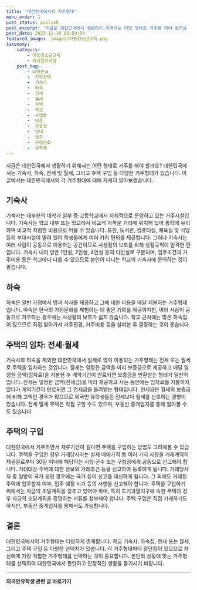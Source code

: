 ```yaml
---
title: '대한민국에서의 거주형태'
menu_order: 1
post_status: publish
post_excerpt: '지금은 대한민국에서 생활하기 위해서는 어떤 형태로 거주를 해야 할까요  대한민국에서는 기숙사, 하숙, 전세 및 월세, 그리고 주택 구입 등 다양한 거주형태가 있습니다. 이 글에서는 대한민국에서의 각 거주형태에 대해 자세히 알아보겠습니다.'
post_date: 2023-12-16 06:59:04
featured_image: _images/아동청소년교육.png
taxonomy:
    category:
        - 아동청소년교육
        - 외국인유학생
    post_tag:
        - 대한민국
        -  거주형태
        -  기숙사
        -  하숙
        -  전세
        -  월세
        -  주택
        -  학교
        -  사생활
        -  비용
        -  부동산
        -  임대
        -  입주
        -  가정문화
        -  유학생
---
```



지금은 대한민국에서 생활하기 위해서는 어떤 형태로 거주를 해야 할까요? 대한민국에서는 기숙사, 하숙, 전세 및 월세, 그리고 주택 구입 등 다양한 거주형태가 있습니다. 이 글에서는 대한민국에서의 각 거주형태에 대해 자세히 알아보겠습니다.

## 기숙사

기숙사는 대부분의 대학과 일부 중·고등학교에서 자체적으로 운영하고 있는 거주시설입니다. 기숙사는 학교 내부 또는 학교에서 비교적 가까운 거리에 위치해 있어 통학에 유리하며 비교적 저렴한 비용으로 머물 수 있습니다. 또한, 도서관, 컴퓨터실, 체육실 및 식당 등의 부대시설이 딸려 있어 학생들에게 여러 가지 편의를 제공합니다. 그러나 기숙사는 여러 사람이 공동으로 이용하는 공간이므로 사생활의 보호를 위해 생활규칙이 엄격한 편입니다. 기숙사 내의 방은 1인실, 2인실, 4인실 등의 다인실로 구분되며, 입주조건과 거주비용 등은 학교마다 다를 수 있으므로 본인이 다니는 학교의 기숙사에 문의하는 것이 좋습니다.

## 하숙

하숙은 일반 가정에서 방과 식사를 제공하고 그에 대한 비용을 매달 지불하는 거주형태입니다. 하숙은 한국의 가정문화를 체험하는 데 좋은 기회를 제공하지만, 여러 사람이 공동으로 거주하는 경우에는 사생활의 보호가 쉽지 않습니다. 학교 근처에는 많은 하숙집이 있으므로 직접 찾아가서 거주환경, 거주비용 등을 살펴본 후 결정하는 것이 좋습니다.

## 주택의 임차: 전세·월세

기숙사와 하숙을 제외한 대한민국에서 실제로 많이 이용되는 거주형태는 전세 또는 월세로 주택을 임차하는 것입니다. 월세는 일정한 금액을 미리 보증금으로 제공하고 매달 일정한 금액(임차료)을 지불한 후 계약기간이 만료되면 보증금을 반환받는 형태가 일반적입니다. 전세는 일정한 금액(전세금)을 미리 제공하고 사는 동안에는 임차료를 지불하지 않다가 계약기간이 만료되면 그 전세금을 돌려받는 형태입니다. 전세금은 월세의 보증금에 비해 고액인 경우가 많으므로 외국인 유학생들은 전세보다 월세를 선호하는 경향이 있습니다. 전세·월세 주택은 직접 구할 수도 있으며, 부동산 중개업자를 통해 알아볼 수도 있습니다.

## 주택의 구입

대한민국에서 거주하면서 체류기간이 길다면 주택을 구입하는 방법도 고려해볼 수 있습니다. 주택을 구입한 경우 거래당사자는 실제 매매가격 등 여러 가지 사항을 거래계약의 체결일로부터 30일 이내에 해당하는 시장·군수 또는 구청장에게 공동으로 신고해야 합니다. 거래대상 주택에 대한 정보와 거래조건 등을 신고하여 등록하게 됩니다. 거래당사자 중 일방이 국가 등인 경우에는 국가 등이 신고를 대신하게 됩니다. 그 외에도 거래된 주택에 입주할지 여부, 입주 예정 시기 등의 사항을 신고해야 합니다. 주택을 구입하기 위해서는 자금의 조달계획을 갖추고 있어야 하며, 특히 투기과열지구에 속한 주택의 경우 자금의 조달계획을 증명하는 서류를 첨부해야 합니다. 주택 구입은 직접 거래하기도 하지만, 부동산 중개업자를 통해서도 가능합니다.

## 결론

대한민국에서의 거주형태는 다양하게 존재합니다. 학교 기숙사, 하숙집, 전세 또는 월세, 그리고 주택 구입 등 다양한 선택지가 있습니다. 각 거주형태마다 장단점이 있으므로 자신에게 가장 적합한 거주형태를 선택하는 것이 중요합니다. 본인의 상황에 맞는 거주형태를 선택하여 대한민국에서 편안하고 안정적인 생활을 즐기시기 바랍니다.
<!-- wp:separator -->
<hr class="wp-block-separator has-alpha-channel-opacity"/>
<!-- /wp:separator -->

<!-- wp:group {"backgroundColor":"base","layout":{"type":"constrained"}} -->
<div class="wp-block-group has-base-background-color has-background"><!-- wp:paragraph {"align":"center","fontSize":"medium"} -->
<p class="has-text-align-center has-large-font-size"><strong>외국인유학생 관련 글 바로가기</strong></p>
<!-- /wp:paragraph -->


<!-- wp:latest-posts
{"categories":[{"id":34427,"count":19,"description":"","link":"https://uknowlaw.com/category/%ec%99%b8%ea%b5%ad%ec%9d%b8%ec%9c%a0%ed%95%99%ec%83%9d/","name":"외국인유학생","slug":"외국인유학생","taxonomy":"category","parent":0,"meta":[],"_links":{"self":[{"href":"https://uknowlaw.com/wp-json/wp/v2/categories/34427"}],"collection":[{"href":"https://uknowlaw.com/wp-json/wp/v2/categories"}],"about":[{"href":"https://uknowlaw.com/wp-json/wp/v2/taxonomies/category"}],"wp:post_type":[{"href":"https://uknowlaw.com/wp-json/wp/v2/posts?categories=34427"}],"curies":[{"name":"wp","href":"https://api.w.org/{rel}","templated":true}]}}],"postsToShow":100,"excerptLength":28,"postLayout":"grid","columns":2,"featuredImageAlign":"left","featuredImageSizeSlug":"large","fontSize":"small"} /--></div>
<!-- /wp:group -->